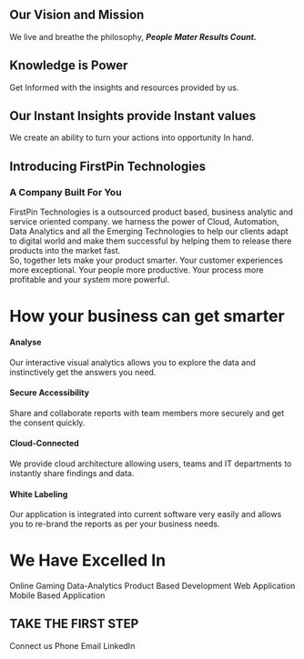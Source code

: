 

## Our Vision and Mission

We live and breathe the philosophy, ***People Mater Results Count.***

## Knowledge is Power 

Get Informed with the insights and resources provided by us. 

## Our Instant Insights provide Instant values

We create an ability to turn your actions into opportunity In hand.
 

## Introducing FirstPin Technologies
### A Company Built For You

FirstPin Technologies is a outsourced product based, business analytic and service oriented company. we harness  the power of Cloud, Automation, Data Analytics and all the Emerging Technologies to help our clients adapt to digital world and make them successful by helping them to release there products into the market fast.  
So, together lets make your product smarter. Your customer experiences more exceptional. Your people more productive. Your process more profitable and your system more powerful.

# How your business can get smarter

#### Analyse

Our interactive visual analytics allows you to explore the data and instinctively get the answers you need.

#### Secure Accessibility

Share and collaborate reports with team members more securely and get the consent quickly.

#### Cloud-Connected

We provide cloud architecture allowing users, teams and IT departments to instantly share findings and data.

#### White Labeling

Our application is integrated into current software very easily and allows you to re-brand the reports as per your business needs.

# We Have Excelled In

Online Gaming
Data-Analytics
Product Based Development
Web Application
Mobile Based Application


## TAKE THE FIRST STEP

Connect us
Phone 	Email		  LinkedIn


<!--stackedit_data:
eyJoaXN0b3J5IjpbMTEyMDc0OTkyOCwtMTgxNDYxOTI0MCwtMz
I2MTM3ODE0LC0xODM2MTkxMjkwLC0xMDg5Mzc3ODQ0XX0=
-->
